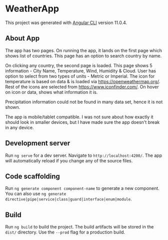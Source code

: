 # WeatherApp

This project was generated with [Angular CLI](https://github.com/angular/angular-cli) version 11.0.4.

## About App

The app has two pages. On running the app, it lands on the first page which shows list of countries. This page has an option to search country by name. 

On clicking any country, the second page is loaded. This page shows 5 information - City Name, Temperature, Wind, Humidity & Cloud. User has option to select from two types of units - Metric or Imperial. The icon for temperature is based on data & is loaded via https://openweathermap.org/. Rest of the icons are selected from https://www.iconfinder.com/. On hover on icon or data, shows what information it is.

Precipitation information could not be found in many data set, hence it is not shown.

The app is mobile/tablet compatible. I was not sure about how exactly it should look in smaller devices, but I have made sure the app doesn't break in any device.

## Development server

Run `ng serve` for a dev server. Navigate to `http://localhost:4200/`. The app will automatically reload if you change any of the source files.

## Code scaffolding

Run `ng generate component component-name` to generate a new component. You can also use `ng generate directive|pipe|service|class|guard|interface|enum|module`.

## Build

Run `ng build` to build the project. The build artifacts will be stored in the `dist/` directory. Use the `--prod` flag for a production build.
